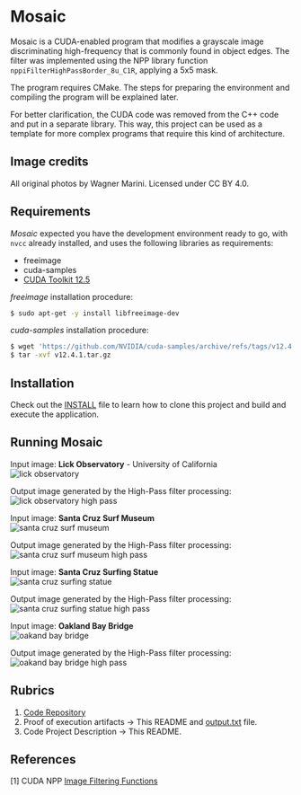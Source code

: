 # Mosaic

Mosaic is a CUDA-enabled program that modifies a grayscale image discriminating high-frequency that is commonly found in object edges. 
The filter was implemented using the NPP library function `nppiFilterHighPassBorder_8u_C1R`, applying a 5x5 mask.

The program requires CMake. The steps for preparing the environment and compiling the program will be explained later.  

For better clarification, the CUDA code was removed from the C++ code and put in a separate library. This way, this project can be used as a template for more complex programs that require this kind of architecture.

## Image credits

All original photos by Wagner Marini. Licensed under CC BY 4.0.  

## Requirements

*Mosaic* expected you have the development environment ready to go, with `nvcc` already installed, and uses the following libraries as requirements:

- freeimage
- cuda-samples
- [CUDA Toolkit 12.5](https://developer.nvidia.com/cuda-downloads?target_os=Linux&target_arch=x86_64&Distribution=Ubuntu&target_version=22.04&target_type=deb_network)

*freeimage* installation procedure:  

```bash
$ sudo apt-get -y install libfreeimage-dev
```

*cuda-samples* installation procedure:

```bash
$ wget 'https://github.com/NVIDIA/cuda-samples/archive/refs/tags/v12.4.1.tar.gz'
$ tar -xvf v12.4.1.tar.gz
```

## Installation

Check out the [INSTALL](https://github.com/wmarini/mosaic/blob/main/INSTALL.md) file to learn how to clone this project and build and execute the application.

## Running Mosaic

Input image: **Lick Observatory** - University of California  
![lick observatory](https://github.com/wmarini/mosaic/blob/main/data/DSC06580.jpg)  

Output image generated by the High-Pass filter processing:  
![lick observatory high pass](https://github.com/wmarini/mosaic/blob/main/data/DSC06580_out.jpg)  

Input image: **Santa Cruz Surf Museum**  
![santa cruz surf museum](https://github.com/wmarini/mosaic/blob/main/data/DSC06609.jpg)  

Output image generated by the High-Pass filter processing:  
![santa cruz surf museum high pass](https://github.com/wmarini/mosaic/blob/main/data/DSC06609_out.jpg)  

Input image: **Santa Cruz Surfing Statue**  
![santa cruz surfing statue](https://github.com/wmarini/mosaic/blob/main/data/DSC06628.jpg)  

Output image generated by the High-Pass filter processing:  
![santa cruz surfing statue high pass](https://github.com/wmarini/mosaic/blob/main/data/DSC06628_out.jpg)  

Input image: **Oakland Bay Bridge**  
![oakand bay bridge](https://github.com/wmarini/mosaic/blob/main/data/DSC06834.jpg)  

Output image generated by the High-Pass filter processing:  
![oakand bay bridge high pass](https://github.com/wmarini/mosaic/blob/main/data/DSC06834_out.jpg)  

## Rubrics

1. [Code Repository](https://github.com/wmarini/mosaic)
1. Proof of execution artifacts &rarr; This README and [output.txt](https://github.com/wmarini/mosaic/blob/main/output.txt) file.
1. Code Project Description &rarr; This README.

## References

[1] CUDA NPP [Image Filtering Functions](https://docs.nvidia.com/cuda/npp/image_filtering_functions.html)
